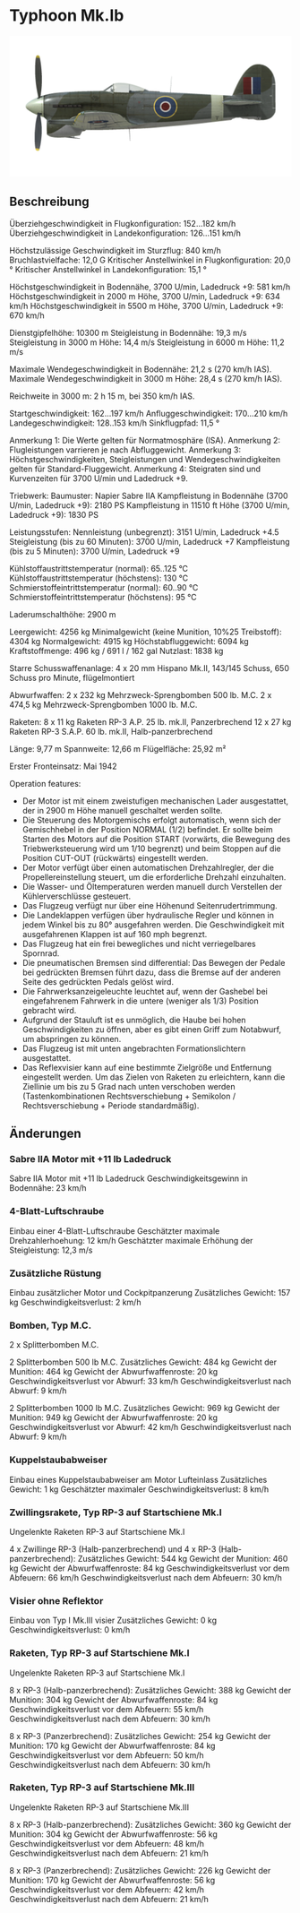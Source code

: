 # Typhoon Mk.Ib

![typhoonmkib](../images/typhoonmkib.png)

## Beschreibung

Überziehgeschwindigkeit in Flugkonfiguration: 152...182 km/h
Überziehgeschwindigkeit in Landekonfiguration: 126...151 km/h

Höchstzulässige Geschwindigkeit im Sturzflug: 840 km/h
Bruchlastvielfache: 12,0 G
Kritischer Anstellwinkel in Flugkonfiguration: 20,0 °
Kritischer Anstellwinkel in Landekonfiguration: 15,1 °

Höchstgeschwindigkeit in Bodennähe, 3700 U/min, Ladedruck +9: 581 km/h
Höchstgeschwindigkeit in 2000 m Höhe, 3700 U/min, Ladedruck +9: 634 km/h
Höchstgeschwindigkeit in 5500 m Höhe, 3700 U/min, Ladedruck +9: 670 km/h

Dienstgipfelhöhe: 10300 m
Steigleistung in Bodennähe: 19,3 m/s
Steigleistung in 3000 m Höhe: 14,4 m/s
Steigleistung in 6000 m Höhe: 11,2 m/s

Maximale Wendegeschwindigkeit in Bodennähe: 21,2 s (270 km/h IAS).
Maximale Wendegeschwindigkeit in 3000 m Höhe: 28,4 s (270 km/h IAS).

Reichweite in 3000 m: 2 h 15 m, bei 350 km/h IAS.

Startgeschwindigkeit: 162...197 km/h
Anfluggeschwindigkeit: 170...210 km/h
Landegeschwindigkeit: 128..153 km/h
Sinkflugpfad: 11,5 °

Anmerkung 1: Die Werte gelten für Normatmosphäre (ISA).
Anmerkung 2: Flugleistungen varrieren je nach Abfluggewicht.
Anmerkung 3: Höchstgeschwindigkeiten, Steigleistungen und Wendegeschwindigkeiten gelten für Standard-Fluggewicht.
Anmerkung 4: Steigraten sind und Kurvenzeiten für 3700 U/min und Ladedruck +9.

Triebwerk:
Baumuster: Napier Sabre IIA
Kampfleistung in Bodennähe (3700 U/min, Ladedruck +9): 2180 PS
Kampfleistung in 11510 ft Höhe (3700 U/min, Ladedruck +9): 1830 PS

Leistungsstufen:
Nennleistung (unbegrenzt): 3151 U/min, Ladedruck +4.5
Steigleistung (bis zu 60 Minuten): 3700 U/min, Ladedruck +7
Kampfleistung (bis zu 5 Minuten): 3700 U/min, Ladedruck +9

Kühlstoffaustrittstemperatur (normal): 65..125 °C
Kühlstoffaustrittstemperatur (höchstens): 130 °C
Schmierstoffeintrittstemperatur (normal): 60..90 °C
Schmierstoffeintrittstemperatur (höchstens): 95 °C

Laderumschalthöhe: 2900 m

Leergewicht: 4256 kg
Minimalgewicht (keine Munition, 10%25 Treibstoff): 4304 kg
Normalgewicht: 4915 kg
Höchstabfluggewicht: 6094 kg
Kraftstoffmenge: 496 kg / 691 l / 162 gal
Nutzlast: 1838 kg

Starre Schusswaffenanlage:
4 x 20 mm Hispano Mk.II, 143/145 Schuss, 650 Schuss pro Minute, flügelmontiert

Abwurfwaffen:
2 x 232 kg Mehrzweck-Sprengbomben 500 lb. M.C.
2 x 474,5 kg Mehrzweck-Sprengbomben 1000 lb. M.C.

Raketen:
8 x 11 kg Raketen RP-3 A.P. 25 lb. mk.II, Panzerbrechend
12 x 27 kg Raketen RP-3 S.A.P. 60 lb. mk.II, Halb-panzerbrechend

Länge: 9,77 m
Spannweite: 12,66 m
Flügelfläche: 25,92 m²

Erster Fronteinsatz: Mai 1942

Operation features:
- Der Motor ist mit einem zweistufigen mechanischen Lader ausgestattet, der in 2900 m Höhe manuell geschaltet werden sollte.
- Die Steuerung des Motorgemischs erfolgt automatisch, wenn sich der Gemischhebel in der Position NORMAL (1/2) befindet. Er sollte beim Starten des Motors auf die Position START (vorwärts, die Bewegung des Triebwerksteuerung wird um 1/10 begrenzt) und beim Stoppen auf die Position CUT-OUT (rückwärts) eingestellt werden.
- Der Motor verfügt über einen automatischen Drehzahlregler, der die Propellereinstellung steuert, um die erforderliche Drehzahl einzuhalten.
- Die Wasser- und Öltemperaturen werden manuell durch Verstellen der Kühlerverschlüsse gesteuert.
- Das Flugzeug verfügt nur über eine Höhenund Seitenrudertrimmung.
- Die Landeklappen verfügen über hydraulische Regler und können in jedem Winkel bis zu 80° ausgefahren werden. Die Geschwindigkeit mit ausgefahrenen Klappen ist auf 160 mph begrenzt.
- Das Flugzeug hat ein frei bewegliches und nicht verriegelbares Spornrad.
- Die pneumatischen Bremsen sind differential: Das Bewegen der Pedale bei gedrückten Bremsen führt dazu, dass die Bremse auf der anderen Seite des gedrückten Pedals gelöst wird.
- Die Fahrwerksanzeigeleuchte leuchtet auf, wenn der Gashebel bei eingefahrenem Fahrwerk in die untere (weniger als 1/3) Position gebracht wird.
- Aufgrund der Stauluft ist es unmöglich, die Haube bei hohen Geschwindigkeiten zu öffnen, aber es gibt einen Griff zum Notabwurf, um abspringen zu können.
- Das Flugzeug ist mit unten angebrachten Formationslichtern ausgestattet.
- Das Reflexvisier kann auf eine bestimmte Zielgröße und Entfernung eingestellt werden. Um das Zielen von Raketen zu erleichtern, kann die Ziellinie um bis zu 5 Grad nach unten verschoben werden (Tastenkombinationen Rechtsverschiebung + Semikolon / Rechtsverschiebung + Periode standardmäßig).

## Änderungen

### Sabre IIA Motor mit +11 lb Ladedruck

Sabre IIA Motor mit +11 lb Ladedruck
Geschwindigkeitsgewinn in Bodennähe: 23 km/h
### 4-Blatt-Luftschraube

Einbau einer 4-Blatt-Luftschraube
Geschätzter maximale Drehzahlerhoehung: 12 km/h
Geschätzter maximale Erhöhung der Steigleistung: 12,3 m/s
### Zusätzliche Rüstung

Einbau zusätzlicher Motor und Cockpitpanzerung
Zusätzliches Gewicht: 157 kg
Geschwindigkeitsverlust: 2 km/h
### Bomben, Typ M.C.

2 x Splitterbomben M.C.

2 Splitterbomben 500 lb M.C.
Zusätzliches Gewicht: 484 kg
Gewicht der Munition: 464 kg
Gewicht der Abwurfwaffenroste: 20 kg
Geschwindigkeitsverlust vor Abwurf: 33 km/h
Geschwindigkeitsverlust nach Abwurf: 9 km/h

2 Splitterbomben 1000 lb M.C.
Zusätzliches Gewicht: 969 kg
Gewicht der Munition: 949 kg
Gewicht der Abwurfwaffenroste: 20 kg
Geschwindigkeitsverlust vor Abwurf: 42 km/h
Geschwindigkeitsverlust nach Abwurf: 9 km/h
### Kuppelstaubabweiser

Einbau eines Kuppelstaubabweiser am Motor Lufteinlass
Zusätzliches Gewicht: 1 kg
Geschätzter maximaler Geschwindigkeitsverlust: 8 km/h
### Zwillingsrakete, Typ RP-3 auf Startschiene Mk.I

Ungelenkte Raketen RP-3 auf Startschiene Mk.I

4 x Zwillinge RP-3 (Halb-panzerbrechend) und 4 x RP-3 (Halb-panzerbrechend):
Zusätzliches Gewicht: 544 kg
Gewicht der Munition: 460 kg
Gewicht der Abwurfwaffenroste: 84 kg
Geschwindigkeitsverlust vor dem Abfeuern: 66 km/h
Geschwindigkeitsverlust nach dem Abfeuern: 30 km/h

### Visier ohne Reflektor

Einbau von Typ I Mk.III visier
Zusätzliches Gewicht: 0 kg
Geschwindigkeitsverlust: 0 km/h
### Raketen, Typ RP-3 auf Startschiene Mk.I

Ungelenkte Raketen RP-3 auf Startschiene Mk.I

8 x RP-3 (Halb-panzerbrechend):
Zusätzliches Gewicht: 388 kg
Gewicht der Munition: 304 kg
Gewicht der Abwurfwaffenroste: 84 kg
Geschwindigkeitsverlust vor dem Abfeuern: 55 km/h
Geschwindigkeitsverlust nach dem Abfeuern: 30 km/h

8 x RP-3 (Panzerbrechend):
Zusätzliches Gewicht: 254 kg
Gewicht der Munition: 170 kg
Gewicht der Abwurfwaffenroste: 84 kg
Geschwindigkeitsverlust vor dem Abfeuern: 50 km/h
Geschwindigkeitsverlust nach dem Abfeuern: 30 km/h
### Raketen, Typ RP-3 auf Startschiene Mk.III

Ungelenkte Raketen RP-3 auf Startschiene Mk.III

8 x RP-3 (Halb-panzerbrechend):
Zusätzliches Gewicht: 360 kg
Gewicht der Munition: 304 kg
Gewicht der Abwurfwaffenroste: 56 kg
Geschwindigkeitsverlust vor dem Abfeuern: 48 km/h
Geschwindigkeitsverlust nach dem Abfeuern: 21 km/h

8 x RP-3 (Panzerbrechend):
Zusätzliches Gewicht: 226 kg
Gewicht der Munition: 170 kg
Gewicht der Abwurfwaffenroste: 56 kg
Geschwindigkeitsverlust vor dem Abfeuern: 42 km/h
Geschwindigkeitsverlust nach dem Abfeuern: 21 km/h